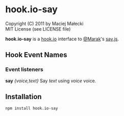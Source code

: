 # hook.io-say
Copyright (C) 2011 by Maciej Małecki  
MIT License (see LICENSE file)

**hook.io-say** is a [hook.io](https://github.com/hookio/hook.io) interface to
[@Marak](https://github.com/Marak)'s [say.js](https://github.com/Marak/say.js).

## Hook Event Names
### Event listeners
**say** *{voice,text}* Say *text* using *voice* voice.

## Installation

    npm install hook.io-say

